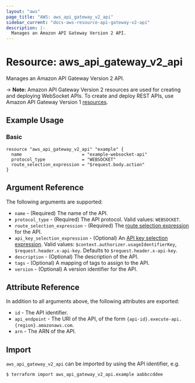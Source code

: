 ```yaml
---
layout: "aws"
page_title: "AWS: aws_api_gateway_v2_api"
sidebar_current: "docs-aws-resource-api-gateway-v2-api"
description: |-
  Manages an Amazon API Gateway Version 2 API.
---
```


# Resource: aws_api_gateway_v2_api

Manages an Amazon API Gateway Version 2 API.

-> **Note:** Amazon API Gateway Version 2 resources are used for creating and deploying WebSocket APIs. To create and deploy REST APIs, use Amazon API Gateway Version 1 [resources](https://www.terraform.io/docs/providers/aws/r/api_gateway_rest_api.html).

## Example Usage

### Basic

```hcl
resource "aws_api_gateway_v2_api" "example" {
  name                       = "example-websocket-api"
  protocol_type              = "WEBSOCKET"
  route_selection_expression = "$request.body.action"
}
```

## Argument Reference

The following arguments are supported:

* `name` - (Required) The name of the API.
* `protocol_type` - (Required) The API protocol. Valid values: `WEBSOCKET`.
* `route_selection_expression` - (Required) The [route selection expression](https://docs.aws.amazon.com/apigateway/latest/developerguide/apigateway-websocket-api-selection-expressions.html#apigateway-websocket-api-route-selection-expressions) for the API.
* `api_key_selection_expression` - (Optional) An [API key selection expression](https://docs.aws.amazon.com/apigateway/latest/developerguide/apigateway-websocket-api-selection-expressions.html#apigateway-websocket-api-apikey-selection-expressions). Valid values: `$context.authorizer.usageIdentifierKey`, `$request.header.x-api-key`. Defaults to `$request.header.x-api-key`.
* `description` - (Optional) The description of the API.
* `tags` - (Optional) A mapping of tags to assign to the API.
* `version` - (Optional) A version identifier for the API.

## Attribute Reference

In addition to all arguments above, the following attributes are exported:

* `id` - The API identifier.
* `api_endpoint` - The URI of the API, of the form `{api-id}.execute-api.{region}.amazonaws.com`.
* `arn` - The ARN of the API.

## Import

`aws_api_gateway_v2_api` can be imported by using the API identifier, e.g.

```
$ terraform import aws_api_gateway_v2_api.example aabbccddee
```
